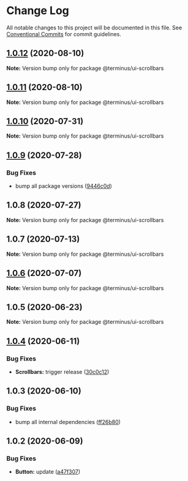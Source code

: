 # Change Log

All notable changes to this project will be documented in this file.
See [Conventional Commits](https://conventionalcommits.org) for commit guidelines.

## [1.0.12](https://github.com/GetTerminus/terminus-oss/compare/@terminus/ui-scrollbars@1.0.11...@terminus/ui-scrollbars@1.0.12) (2020-08-10)

**Note:** Version bump only for package @terminus/ui-scrollbars





## [1.0.11](https://github.com/GetTerminus/terminus-oss/compare/@terminus/ui-scrollbars@1.0.10...@terminus/ui-scrollbars@1.0.11) (2020-08-10)

**Note:** Version bump only for package @terminus/ui-scrollbars





## [1.0.10](https://github.com/GetTerminus/terminus-oss/compare/@terminus/ui-scrollbars@1.0.9...@terminus/ui-scrollbars@1.0.10) (2020-07-31)

**Note:** Version bump only for package @terminus/ui-scrollbars





## [1.0.9](https://github.com/GetTerminus/terminus-oss/compare/@terminus/ui-scrollbars@1.0.8...@terminus/ui-scrollbars@1.0.9) (2020-07-28)


### Bug Fixes

* bump all package versions ([9446c0d](https://github.com/GetTerminus/terminus-oss/commit/9446c0d5cde3bd693cfba7cabbfd2db443a47b00))





## 1.0.8 (2020-07-27)

**Note:** Version bump only for package @terminus/ui-scrollbars





## 1.0.7 (2020-07-13)

**Note:** Version bump only for package @terminus/ui-scrollbars





## [1.0.6](https://github.com/GetTerminus/terminus-oss/compare/@terminus/ui-scrollbars@1.0.5...@terminus/ui-scrollbars@1.0.6) (2020-07-07)

**Note:** Version bump only for package @terminus/ui-scrollbars





## 1.0.5 (2020-06-23)

**Note:** Version bump only for package @terminus/ui-scrollbars





## [1.0.4](https://github.com/GetTerminus/terminus-oss/compare/@terminus/ui-scrollbars@1.0.3...@terminus/ui-scrollbars@1.0.4) (2020-06-11)


### Bug Fixes

* **Scrollbars:** trigger release ([30c0c12](https://github.com/GetTerminus/terminus-oss/commit/30c0c125ebfaf1e80fe638dc96fc32a3e12d2e96))





## 1.0.3 (2020-06-10)


### Bug Fixes

* bump all internal dependencies ([ff26b80](https://github.com/GetTerminus/terminus-oss/commit/ff26b806bb599401f006996be5b567a378e68ef3))





## 1.0.2 (2020-06-09)


### Bug Fixes

* **Button:** update ([a47f307](https://github.com/GetTerminus/terminus-oss/commit/a47f30757b9216d6ee76788c117e76eacf5289e5))
